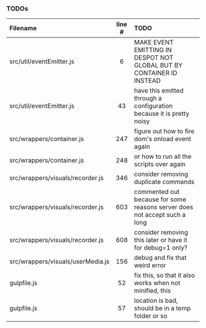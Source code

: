 ### TODOs
| Filename | line # | TODO
|:------|:------:|:------
| src/util/eventEmitter.js | 6 | MAKE EVENT EMITTING IN DESPOT NOT GLOBAL BUT BY CONTAINER ID INSTEAD
| src/util/eventEmitter.js | 43 | have this emitted through a configuration because it is pretty noisy
| src/wrappers/container.js | 247 | figure out how to fire dom's onload event again
| src/wrappers/container.js | 248 | or how to run all the scripts over again
| src/wrappers/visuals/recorder.js | 346 | consider removing duplicate commands
| src/wrappers/visuals/recorder.js | 603 | commented out because for some reasons server does not accept such a long
| src/wrappers/visuals/recorder.js | 608 | consider removing this later or have it for debug=1 only?
| src/wrappers/visuals/userMedia.js | 156 | debug and fix that weird error
| gulpfile.js | 52 | fix this, so that it also works when not minified, this
| gulpfile.js | 57 | location is bad, should be in a temp folder or so